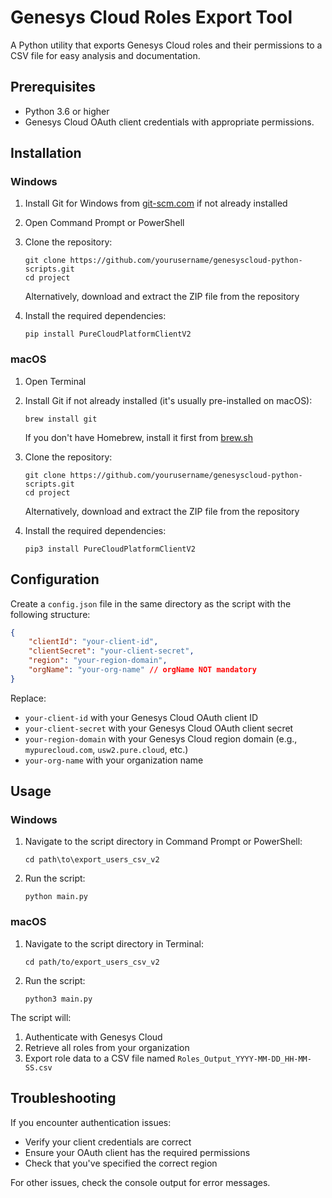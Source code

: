 # Genesys Cloud Roles Export Tool

A Python utility that exports Genesys Cloud roles and their permissions to a CSV file for easy analysis and documentation.

## Prerequisites

- Python 3.6 or higher
- Genesys Cloud OAuth client credentials with appropriate permissions.

## Installation

### Windows

1. Install Git for Windows from [git-scm.com](https://git-scm.com/download/win) if not already installed
2. Open Command Prompt or PowerShell
3. Clone the repository:
   ```
   git clone https://github.com/yourusername/genesyscloud-python-scripts.git
   cd project
   ```
   
   Alternatively, download and extract the ZIP file from the repository

4. Install the required dependencies:
   ```
   pip install PureCloudPlatformClientV2
   ```

### macOS

1. Open Terminal
2. Install Git if not already installed (it's usually pre-installed on macOS):
   ```
   brew install git
   ```
   If you don't have Homebrew, install it first from [brew.sh](https://brew.sh/)

3. Clone the repository:
   ```
   git clone https://github.com/yourusername/genesyscloud-python-scripts.git
   cd project
   ```
   
   Alternatively, download and extract the ZIP file from the repository

4. Install the required dependencies:
   ```
   pip3 install PureCloudPlatformClientV2
   ```

## Configuration

Create a `config.json` file in the same directory as the script with the following structure:

```json
{
    "clientId": "your-client-id",
    "clientSecret": "your-client-secret",
    "region": "your-region-domain",
    "orgName": "your-org-name" // orgName NOT mandatory
}
```

Replace:
- `your-client-id` with your Genesys Cloud OAuth client ID
- `your-client-secret` with your Genesys Cloud OAuth client secret
- `your-region-domain` with your Genesys Cloud region domain (e.g., `mypurecloud.com`, `usw2.pure.cloud`, etc.)
- `your-org-name` with your organization name

## Usage

### Windows

1. Navigate to the script directory in Command Prompt or PowerShell:
   ```
   cd path\to\export_users_csv_v2
   ```

2. Run the script:
   ```
   python main.py
   ```

### macOS

1. Navigate to the script directory in Terminal:
   ```
   cd path/to/export_users_csv_v2
   ```

2. Run the script:
   ```
   python3 main.py
   ```

The script will:
1. Authenticate with Genesys Cloud
2. Retrieve all roles from your organization
3. Export role data to a CSV file named `Roles_Output_YYYY-MM-DD_HH-MM-SS.csv`

## Troubleshooting

If you encounter authentication issues:
- Verify your client credentials are correct
- Ensure your OAuth client has the required permissions
- Check that you've specified the correct region

For other issues, check the console output for error messages.